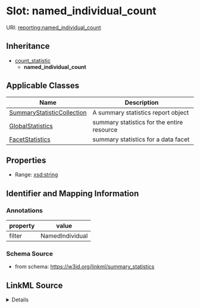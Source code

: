 # Slot: named_individual_count

URI: [reporting:named_individual_count](https://w3id.org/linkml/reportnamed_individual_count)




## Inheritance

* [count_statistic](count_statistic.md)
    * **named_individual_count**





## Applicable Classes

| Name | Description |
| --- | --- |
[SummaryStatisticCollection](SummaryStatisticCollection.md) | A summary statistics report object
[GlobalStatistics](GlobalStatistics.md) | summary statistics for the entire resource
[FacetStatistics](FacetStatistics.md) | summary statistics for a data facet






## Properties

* Range: [xsd:string](http://www.w3.org/2001/XMLSchema#string)







## Identifier and Mapping Information





### Annotations

| property | value |
| --- | --- |
| filter | NamedIndividual |



### Schema Source


* from schema: https://w3id.org/linkml/summary_statistics




## LinkML Source

<details>
```yaml
name: named_individual_count
annotations:
  filter:
    tag: filter
    value: NamedIndividual
from_schema: https://w3id.org/linkml/summary_statistics
rank: 1000
is_a: count_statistic
alias: named_individual_count
owner: SummaryStatisticCollection
domain_of:
- SummaryStatisticCollection
slot_group: individual_statistic_group
range: string

```
</details>